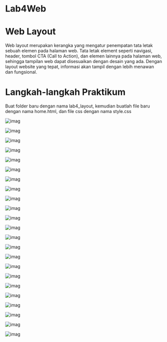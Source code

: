 # Lab4Web
# Web Layout
Web layout merupakan kerangka yang mengatur penempatan tata letak sebuah elemen pada
halaman web. Tata letak element seperti navigasi, header, tombol CTA (Call to Action), dan elemen
lainnya pada halaman web, sehingga tampilan web dapat disesuaikan dengan desain yang ada.
Dengan layout website yang tepat, informasi akan tampil dengan lebih menawan dan fungsional.
# Langkah-langkah Praktikum
Buat folder baru dengan nama lab4_layout, kemudian buatlah file baru dengan nama home.html, dan file css dengan nama style.css

![imag](https://github.com/fdlhrauf/Lab4Web/blob/main/images%202/1.JPG)

![imag](https://github.com/fdlhrauf/Lab4Web/blob/main/images%202/0.JPG)

![imag](https://github.com/fdlhrauf/Lab4Web/blob/main/images%202/2.JPG)

![imag](https://github.com/fdlhrauf/Lab4Web/blob/main/images%202/3.JPG)

![imag](https://github.com/fdlhrauf/Lab4Web/blob/main/images%202/4.JPG)

![imag](https://github.com/fdlhrauf/Lab4Web/blob/main/images%202/5.JPG)

![imag](https://github.com/fdlhrauf/Lab4Web/blob/main/images%202/6.JPG)

![imag](https://github.com/fdlhrauf/Lab4Web/blob/main/images%202/7.JPG)

![imag](https://github.com/fdlhrauf/Lab4Web/blob/main/images%202/8.JPG)

![imag](https://github.com/fdlhrauf/Lab4Web/blob/main/images%202/9.JPG)

![imag](https://github.com/fdlhrauf/Lab4Web/blob/main/images%202/10.JPG)

![imag](https://github.com/fdlhrauf/Lab4Web/blob/main/images%202/11.JPG)

![imag](https://github.com/fdlhrauf/Lab4Web/blob/main/images%202/12.JPG)

![imag](https://github.com/fdlhrauf/Lab4Web/blob/main/images%202/13.JPG)

![imag](https://github.com/fdlhrauf/Lab4Web/blob/main/images%202/14.JPG)

![imag](https://github.com/fdlhrauf/Lab4Web/blob/main/images%202/15.JPG)

![imag](https://github.com/fdlhrauf/Lab4Web/blob/main/images%202/16.JPG)

![imag](https://github.com/fdlhrauf/Lab4Web/blob/main/images%202/17.JPG)

![imag](https://github.com/fdlhrauf/Lab4Web/blob/main/images%202/18.JPG)

![imag](https://github.com/fdlhrauf/Lab4Web/blob/main/images%202/19.JPG)

![imag](https://github.com/fdlhrauf/Lab4Web/blob/main/images%202/fotori.JPG)

![imag](https://github.com/fdlhrauf/Lab4Web/blob/main/images%202/20.JPG)

![imag](https://github.com/fdlhrauf/Lab4Web/blob/main/images%202/21.JPG)
